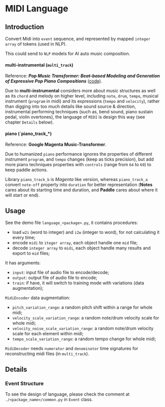 # MIDI Language

## Introduction

Convert Midi into `event` sequence, and represented by mapped `integer array` of tokens (used in NLP).

This could send to `NLP` models for AI auto music composition. 

#### multi-instrumental (`multi_track`)

Reference: ***Pop Music Transformer: Beat-based Modeling and Generation of Expressive Pop Piano Compositions*** ([code](https://github.com/YatingMusic/remi)).

Due to **multi-instrumental** considers more about music structures as well as its `chord` and melody on higher level, including `note`, `drum`, `tempo`, musical instrument (`program` in midi) and its expressions  (`tempo` and `velocity`), rather than digging into too much details like sound source & direction, instrumental performing techniques (such as, bend sound, piano sustain pedal, violin overtones), the language of `MIDI` is design this way (see chapter `Details` below).

#### piano (`piano_track_*)

Reference: **Google Magenta Music-Transformer**.

Due to humanized `piano` performance ignores the properties of different instrument `program`, and `tempo` changes (keep as ticks precision), but add more piano techniques properties with `controls` (range from `64` to `69`) to keep paddle actions.

Library `piano_track_b` is *Magenta* like version, whereas `piano_track_a` convert `note-off` property into `duration` for better representation (**Notes** cares about its starting time and duration, and **Paddle** cares about where it will start or end).

## Usage

See the demo file `language_<package>.py`, it contains procedures:

* load `w2i` (word to integer) and `i2w` (integer to word), for not calculating it every time;
* encode `midi` to `iteger array`, each object handle one `mid` file;
* decode `integer array` to `midi`, each object handle many results and export to `mid` files;

It has arguments:

*  `input`: input file of audio file to encode/decode;
* `output`: output file of audio file to encode;
* `train`: if have, it will switch to training mode with variations (data augmentation);

`MidiEncoder` data augmentation:

* `pitch_variation_range`: a random pitch shift within a range for whole midi;
* `velocity_scale_variation_range`: a random note/drum velocity scale for whole midi;
* `velocity_noise_scale_variation_range`: a random note/drum velocity scale for each element within midi;
* `tempo_scale_variation_range`: a random tempo change for whole midi;

`MidiDecoder` needs `numerator` and `denominator` time signatures for reconstructing midi files (in `multi_track`).

## Details

### Event Structure

To see the design of language, please check the comment  at `./<package_name>/common.py` in `Event` class.

